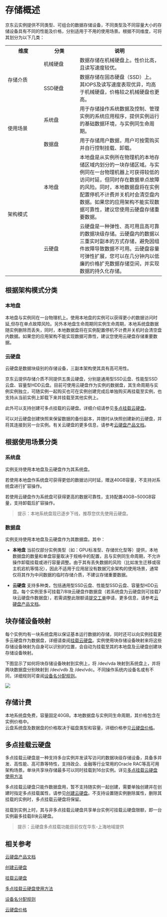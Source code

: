# 存储概述
京东云实例提供不同类型、可组合的数据存储设备，不同类型及不同容量大小的存储设备具有不同的性能及价格，分别适用于不用的使用场景。根据不同维度，可将其划分为以下几类：
<table>
   <tr>
      <th width="100"> 维度 </th>
      <th width="100"> 分类  </th>
      <th> 说明 </th>
   </tr>
   <tr>
      <td rowspan="2"> 存储介质  </td>
      <td> 机械硬盘</td>
      <td> 数据存储在机械硬盘上。性价比高，且读写速度较优。   </td>
   </tr>
   <tr>
      <td> SSD硬盘 </td>
      <td> 数据存储在固态硬盘（SSD）上。其IOPS及读写速度表现优异，均高于机械硬盘，价格较之机械硬盘也更高。 </td>
   </tr>
   <tr>
      <td rowspan="2"> 使用场景   </td>
      <td> 系统盘   </td>
      <td> 用于存储操作系统数据及控制、管理实例的系统应用程序，提供实例运行的基础数据环境，与实例同生命周期。  </td>
   </tr>
   <tr>
      <td> 数据盘  </td>
      <td> 用于存储用户数据，用户可按需购买并自行控制挂载、卸载。 </td>
   </tr>
   <tr>
      <td rowspan="2"> 架构模式   </td>
      <td> 本地盘   </td>
      <td> 本地盘是从实例所在物理机的本地存储区域内划分的一块存储区域。与实例同在一台物理机器上可获得较低的访问时延，但同时存在数据单点故障的风险。同时，本地数据盘将在实例配置停机不计费并关机时会清空盘内数据。如果您的应用架构不能实现数据可靠性，建议您使用云硬盘存储重要数据。</td>
   </tr>
   <tr>
      <td>云硬盘  </td>
      <td> 云硬盘是一种弹性、高可用且高可靠的数据块级存储。云硬盘内的数据以三重实时副本的方式存储，避免因组件故障导致数据不可用。云硬盘容量可弹性扩展，您可以在几分钟内以低廉的价格扩充数据存储空间，并实现数据的持久化存储。     </td>
   </tr> 
</table>

## 根据架构模式分类

### 本地盘
本地盘与实例同在一台物理机上。使用本地盘的实例可以获得更小的数据访问时延,但存在单点故障风险。另外本地盘生命周期同实例生命周期，本地系统盘数据随实例删除而丢失，同时，本地数据盘将在实例配置停机不计费并关机时会清空盘内数据。如果您的应用架构不能实现数据可靠性，建议您使用云硬盘存储重要数据。

### 云硬盘
云硬盘是数据块级别的存储设备，三副本架构使其具有高可用性。

京东云提供存储介质不同提供五类云硬盘，分别是通用型SSD云盘、性能型SSD云盘、容量型HDD云盘。目前可使用云硬盘作为实例的数据盘，其生命周期与实例实例独立，可随实例一起购买也可在实例创建完成后单独购买再挂载至实例，也支持从当前实例上卸载下来并挂载至其他实例上。

此外可以支持创建可多点挂载的云硬盘。详细介绍请参见[多点挂载云硬盘](Strorage-Overview#user-content-1)。

可以对云硬盘创建快照来保留数据的备份副本，并随时从快照创建新的云硬盘，并将其连接到另一台实例。有关云硬盘的更多信息，请参考[云硬盘产品文档](http://docs.jdcloud.com/cn/cloud-disk-service/product-overview)。

## 根据使用场景分类

### 系统盘

实例支持使用本地盘及云硬盘作为其系统盘。

若使用本地盘作系统盘可获得更低的数据访问时延，赠送40GB容量，不支持对系统盘进行扩容操作。

若使用云硬盘作为系统盘可获得更高的数据可靠性，支持配置40GB~500GB容量，支持卸载后扩容操作。

>提示：本地系统盘现已逐步下线，推荐您优先使用云硬盘。

### 数据盘

实例支持使用本地盘及云硬盘作为其数据盘。其中：

* **本地盘** 当前仅部分实例类型（如：GPU标准型、存储优化型等）提供，本地数据盘的数量和单盘容量取决于规格中的配置，且与实例同生命周期，不允许操作卸载挂载或进行容量调整。由于其有丢失数据的风险（比如发生迁移或宿主机宕机等情况），因此不适用于应用层没有数据冗余架构的使用场景，通常仅将其作为中间数据的临时存储介质，不建议存储重要数据。

* **云硬盘** 支持多种类，包括通用型SSD云盘、性能型SSD云盘、容量型HDD云盘。每个实例至多可挂载7/8块云硬盘作数据盘（若系统盘为云硬盘则可挂载7块云硬盘作数据盘），若需调整此限额请[提交工单][1]申请，更多信息，请参考[云硬盘产品文档](http://docs.jdcloud.com/cn/cloud-disk-service/product-overview)。

## 块存储设备映射
每个实例均有一块系统盘用以保证基本运行数据的存储，同时还可以向实例挂载更多云硬盘作为数据盘，详细请查阅[挂载云硬盘](Attach-Cloud-Disk.md)。实例使用块存储设备映射来将这些存储设备映射为自身可以识别的位置，会自动为挂载至其的本地盘及云硬盘创建块存储设备映射。

下图显示了如何将块存储设备映射到实例上，将 /dev/vda 映射到系统盘上，并将两块数据盘分别映射到 /dev/vdb 及 /dev/vdc。不同操作系统内设备名或有不同，详细规则可查阅[设备名分配规则](https://docs.jdcloud.com/virtual-machines/assign-device-name)。

![](https://img1.jcloudcs.com/cn/image/vm/Operation-Guide-CD-overview.png)

<div id="user-content-1"></div>

## 存储计费
本地系统盘免费，容量固定40GB。本地数据盘与实例同生命周期，其价格包含在实例价格中。<br>
云盘系统盘及数据盘的价格取决于磁盘类型和容量，详细价格参见[云硬盘价格](https://docs.jdcloud.com/cloud-disk-service/price-overview)。

## 多点挂载云硬盘

多点挂载云硬盘是一种支持多台实例并发读写访问的数据块级存储设备，具备多并发、高性能、高可靠等特性，支持政企、金融等行业常用的Oracle RAC等高可用架构场景。单块共享块存储最多可以同时挂载到16台实例。详见[多点挂载云硬盘使用方法](https://docs.jdcloud.com/cloud-disk-service/multiattachdisk)

多点挂载云硬盘只能作数据盘用，暂不支持随实例一起创建，需要单独创建并在创建时指定多点挂载属性，请参见[创建云硬盘](http://docs.jdcloud.com/cn/virtual-machines/create-cloud-disk)。不支持设置随实例删除属性，删除其挂载的实例时，多点挂载云硬盘将保留。

挂载到实例上时，其与非多点挂载云硬盘共享单台实例可挂载云硬盘限额，即一台实例最多挂载8块云硬盘。

>提示：云硬盘多点挂载功能目前仅在华东-上海地域提供


## 相关参考
[云硬盘产品文档](http://docs.jdcloud.com/cn/cloud-disk-service/product-overview)

[创建云硬盘](http://docs.jdcloud.com/cn/virtual-machines/create-cloud-disk)

[挂载云硬盘](Attach-Cloud-Disk.md)

[多点挂载云硬盘使用方法](https://docs.jdcloud.com/cloud-disk-service/multiattachdisk)

[设备名分配规则](https://docs.jdcloud.com/virtual-machines/assign-device-name)

[云硬盘价格](https://docs.jdcloud.com/cloud-disk-service/price-overview)

  [1]: https://ticket.jdcloud.com/myorder/submit
